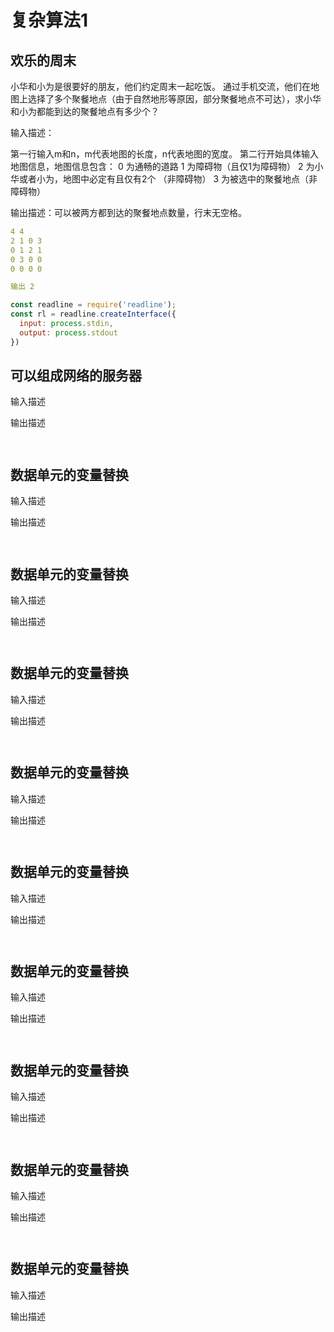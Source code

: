 # 复杂算法1

## 欢乐的周末

小华和小为是很要好的朋友，他们约定周末一起吃饭。
通过手机交流，他们在地图上选择了多个聚餐地点（由于自然地形等原因，部分聚餐地点不可达），求小华和小为都能到达的聚餐地点有多少个？

输入描述：

第一行输入m和n，m代表地图的长度，n代表地图的宽度。
第二行开始具体输入地图信息，地图信息包含：
0 为通畅的道路
1 为障碍物（且仅1为障碍物）
2 为小华或者小为，地图中必定有且仅有2个 （非障碍物）
3 为被选中的聚餐地点（非障碍物）

输出描述：可以被两方都到达的聚餐地点数量，行末无空格。

```yaml
4 4
2 1 0 3
0 1 2 1
0 3 0 0
0 0 0 0

输出 2
```

```js
const readline = require('readline');
const rl = readline.createInterface({
  input: process.stdin,
  output: process.stdout
})
```

## 可以组成网络的服务器

输入描述

输出描述

```yaml
```

```js
```

## 数据单元的变量替换

输入描述

输出描述

```yaml
```

```js
```

## 数据单元的变量替换

输入描述

输出描述

```yaml
```

```js
```

## 数据单元的变量替换

输入描述

输出描述

```yaml
```

```js
```

## 数据单元的变量替换

输入描述

输出描述

```yaml
```

```js
```

## 数据单元的变量替换

输入描述

输出描述

```yaml
```

```js
```

## 数据单元的变量替换

输入描述

输出描述

```yaml
```

```js
```

## 数据单元的变量替换

输入描述

输出描述

```yaml
```

```js
```

## 数据单元的变量替换

输入描述

输出描述

```yaml
```

```js
```

## 数据单元的变量替换

输入描述

输出描述

```yaml
```

```js
```